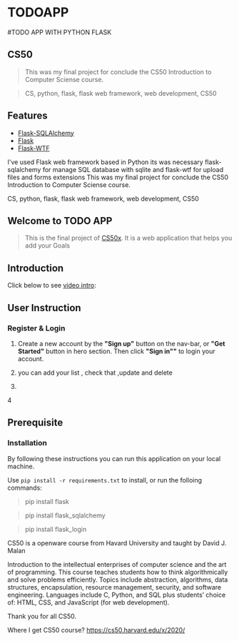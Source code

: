 # TODOAPP
#TODO APP WITH PYTHON FLASK
## CS50
>This was my final project for conclude the CS50 Introduction to Computer Sciense course.

>CS, python, flask, flask web framework, web development, CS50
## Features

- [Flask-SQLAlchemy](https://flask-sqlalchemy.palletsprojects.com/en/2.x/)
- [Flask](https://flask.palletsprojects.com/en/1.1.x/)
- [Flask-WTF](https://flask-wtf.readthedocs.io/en/stable/index.html)

I've used Flask web framework based in Python
its was necessary flask-sqlalchemy for manage SQL database with sqlite and flask-wtf for upload files and forms extensions
This was my final project for conclude the CS50 Introduction to Computer Sciense course.

CS, python, flask, flask web framework, web development, CS50


## Welcome to TODO APP
>This is the final project of [CS50x](https://cs50.harvard.edu/x/2022/). It is a web application that helps you add  your Goals 
## Introduction 
Click below to see [video intro](https://youtu.be/XFuKoVVXXLY):


## User Instruction
### Register & Login
1. Create a new account by the **"Sign up"** button on the nav-bar, or **"Get Started"** button in hero section. Then click **"Sign in""** to login your account.

2. you can add your list  , check that ,update and delete

3.
4

## Prerequisite
### Installation
By following these instructions you can run this application on your local machine.

Use `pip install -r requirements.txt` to install, or run the folloing commands: 
>pip install flask

>pip install flask_sqlalchemy

>pip install flask_login




CS50 is a openware course from Havard University and taught by David J. Malan

Introduction to the intellectual enterprises of computer science and the art of programming. This course teaches students how to think algorithmically and solve problems efficiently. Topics include abstraction, algorithms, data structures, encapsulation, resource management, security, and software engineering. Languages include C, Python, and SQL plus students’ choice of: HTML, CSS, and JavaScript (for web development).

Thank you for all CS50.

Where I get CS50 course? https://cs50.harvard.edu/x/2020/
